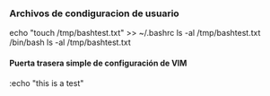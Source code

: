 ### Archivos de condiguracion de usuario
 echo "touch /tmp/bashtest.txt" >> ~/.bashrc
 ls -al /tmp/bashtest.txt
 /bin/bash
 ls -al /tmp/bashtest.txt
 
 #### Puerta trasera simple de configuración de VIM
 :echo "this is a test"
 
 
 
